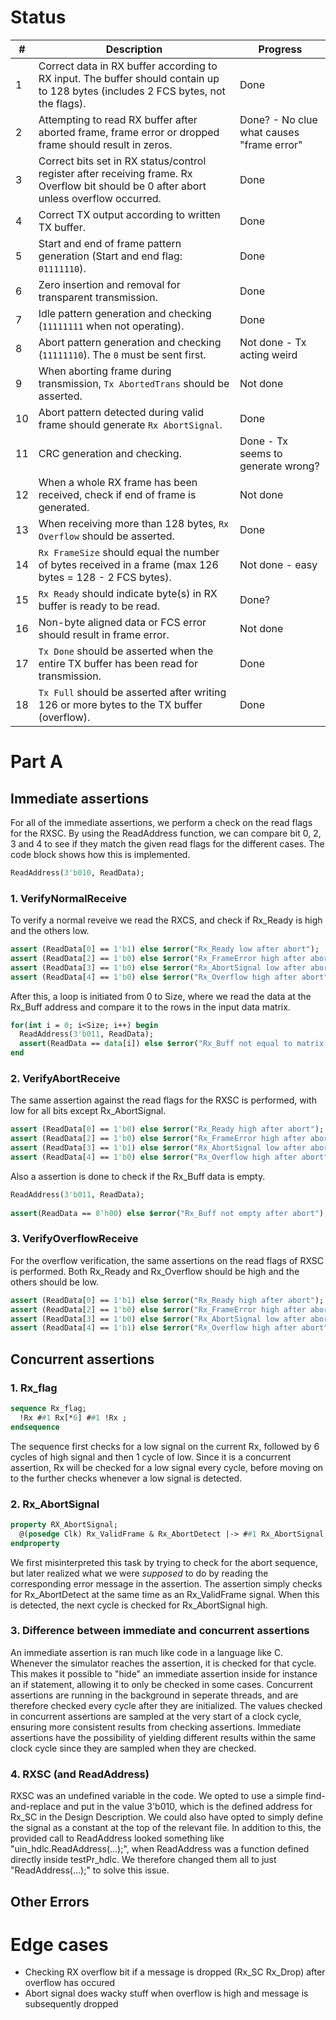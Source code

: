 # Status
| #   | Description                                                                                                                                     | Progress |
|-----|-------------------------------------------------------------------------------------------------------------------------------------------------|----------|
| 1   | Correct data in RX buffer according to RX input. The buffer should contain up to 128 bytes (includes 2 FCS bytes, not the flags).               |   Done   |
| 2   | Attempting to read RX buffer after aborted frame, frame error or dropped frame should result in zeros.                                          |   Done? - No clue what causes "frame error"   |
| 3   | Correct bits set in RX status/control register after receiving frame. Rx Overflow bit should be 0 after abort unless overflow occurred.         |   Done   |
| 4   | Correct TX output according to written TX buffer.                                                                                               |   Done   |
| 5   | Start and end of frame pattern generation (Start and end flag: `01111110`).                                                                     |   Done   |
| 6   | Zero insertion and removal for transparent transmission.                                                                                        |   Done   |
| 7   | Idle pattern generation and checking (`11111111` when not operating).                                                                           |   Done   |
| 8   | Abort pattern generation and checking (`11111110`). The `0` must be sent first.                                                                 |   Not done - Tx acting weird   |
| 9   | When aborting frame during transmission, `Tx AbortedTrans` should be asserted.                                                                  |   Not done   |
| 10  | Abort pattern detected during valid frame should generate `Rx AbortSignal`.                                                                     |   Done   |
| 11  | CRC generation and checking.                                                                                                                    |   Done - Tx seems to generate wrong?   |
| 12  | When a whole RX frame has been received, check if end of frame is generated.                                                                    |   Not done   |
| 13  | When receiving more than 128 bytes, `Rx Overflow` should be asserted.                                                                           |   Done   |
| 14  | `Rx FrameSize` should equal the number of bytes received in a frame (max 126 bytes = 128 - 2 FCS bytes).                                        |   Not done - easy   |
| 15  | `Rx Ready` should indicate byte(s) in RX buffer is ready to be read.                                                                            |   Done?   |
| 16  | Non-byte aligned data or FCS error should result in frame error.                                                                                |   Not done       |
| 17  | `Tx Done` should be asserted when the entire TX buffer has been read for transmission.                                                          |   Done   |
| 18  | `Tx Full` should be asserted after writing 126 or more bytes to the TX buffer (overflow).                                                       |   Done   |


# Part A

## Immediate assertions

For all of the immediate assertions, we perform a check on the read flags for the RXSC. By using the ReadAddress function, we can compare bit 0, 2, 3 and 4 to see if they match the given read flags for the different cases. The code block shows how this is implemented. 

```SystemVerilog
ReadAddress(3'b010, ReadData); 
```

### 1. VerifyNormalReceive 

To verify a normal reveive we read the RXCS, and check if Rx_Ready is high and the others low.

```SystemVerilog
assert (ReadData[0] == 1'b1) else $error("Rx_Ready low after abort");
assert (ReadData[2] == 1'b0) else $error("Rx_FrameError high after abort");
assert (ReadData[3] == 1'b0) else $error("Rx_AbortSignal low after abort");
assert (ReadData[4] == 1'b0) else $error("Rx_Overflow high after abort");
```

After this, a loop is initiated from 0 to Size, where we read the data at the Rx_Buff address and compare it to the rows in the input data matrix. 

```SystemVerilog
for(int i = 0; i<Size; i++) begin
  ReadAddress(3'b011, ReadData);
  assert(ReadData == data[i]) else $error("Rx_Buff not equal to matrix row %d", i);
end
```


### 2. VerifyAbortReceive

The same assertion against the read flags for the RXSC is performed, with low for all bits except Rx_AbortSignal. 

```SystemVerilog
assert (ReadData[0] == 1'b0) else $error("Rx_Ready high after abort");
assert (ReadData[2] == 1'b0) else $error("Rx_FrameError high after abort");
assert (ReadData[3] == 1'b1) else $error("Rx_AbortSignal low after abort");
assert (ReadData[4] == 1'b0) else $error("Rx_Overflow high after abort");
```

Also a assertion is done to check if the Rx_Buff data is empty. 

```SystemVerilog
ReadAddress(3'b011, ReadData);
    
assert(ReadData == 8'h00) else $error("Rx_Buff not empty after abort");
```

### 3. VerifyOverflowReceive

For the overflow verification, the same assertions on the read flags of RXSC is performed. Both Rx_Ready and Rx_Overflow should be high and the others should be low.

```SystemVerilog
assert (ReadData[0] == 1'b1) else $error("Rx_Ready high after abort");
assert (ReadData[2] == 1'b0) else $error("Rx_FrameError high after abort");
assert (ReadData[3] == 1'b0) else $error("Rx_AbortSignal low after abort");
assert (ReadData[4] == 1'b1) else $error("Rx_Overflow high after abort");
```


## Concurrent assertions

### 1. Rx_flag
```SystemVerilog
sequence Rx_flag;
  !Rx ##1 Rx[*6] ##1 !Rx ;
endsequence
```
The sequence first checks for a low signal on the current Rx, followed by 6 cycles of high signal and then 1 cycle of low. Since it is a concurrent assertion, Rx will be checked for a low signal every cycle, before moving on to the further checks whenever a low signal is detected.

### 2. Rx_AbortSignal
```Systemverilog
property RX_AbortSignal;
  @(posedge Clk) Rx_ValidFrame & Rx_AbortDetect |-> ##1 Rx_AbortSignal;
endproperty
```
We first misinterpreted this task by trying to check for the abort sequence, but later realized what we were *supposed* to do by reading the corresponding error message in the assertion. The assertion simply checks for Rx_AbortDetect at the same time as an Rx_ValidFrame signal. When this is detected, the next cycle is checked for Rx_AbortSignal high.


### 3. Difference between immediate and concurrent assertions
An immediate assertion is ran much like code in a language like C. Whenever the simulator reaches the assertion, it is checked for that cycle. This makes it possible to "hide" an immediate assertion inside for instance an if statement, allowing it to only be checked in some cases. Concurrent assertions are running in the background in seperate threads, and are therefore checked every cycle after they are initialized. The values checked in concurrent assertions are sampled at the very start of a clock cycle, ensuring more consistent results from checking assertions. Immediate assertions have the possibility of yielding different results within the same clock cycle since they are sampled when they are checked.

### 4. RXSC (and ReadAddress)
RXSC was an undefined variable in the code. We opted to use a simple find-and-replace and put in the value 3'b010, which is the defined address for Rx_SC in the Design Description. We could also have opted to simply define the signal as a constant at the top of the relevant file. In addition to this, the provided call to ReadAddress looked something like "uin_hdlc.ReadAddress(...);", when ReadAddress was a function defined directly inside testPr_hdlc. We therefore changed them all to just "ReadAddress(...);" to solve this issue.


## Other Errors


# Edge cases
- Checking RX overflow bit if a message is dropped (Rx_SC Rx_Drop) after overflow has occured 
- Abort signal does wacky stuff when overflow is high and message is subsequently dropped